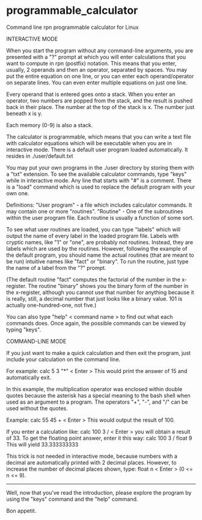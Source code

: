 programmable_calculator
=======================

Command line rpn programmable calculator for Linux

INTERACTIVE MODE

When you start the program without any command-line arguments, you are presented with 
a "?" prompt at which you will enter calculations that you want to compute in rpn (postfix)
notation. This means that you enter, usually, 2 operands and then an operator, separated 
by spaces. You may put the entire equation on one line, or you can enter each operand/operator 
on separate lines. You can even enter multiple equations on just one line.

Every operand that is entered goes onto a stack. When you enter an operator, two numbers
are popped from the stack, and the result is pushed back in their place. The number at the 
top of the stack is x. The number just beneath x is y.

Each memory (0-9) is also a stack.

The calculator is programmable, which means that you can write a text file with calculator
equations which will be executable when you are in interactive mode. There is a default user
program loaded automatically. It resides in ./user/default.txt

You may put your own programs in the ./user directory by storing them with a "txt" extension.
To see the available calculator commands, type "keys" while in interactive mode. Any line
that starts with "#" is a comment. There is a "load" command which is used to replace the
default program with your own one.

Definitions:
"User program" - a file which includes calculator commands. It may contain one or more "routines".
"Routine" - One of the subroutines within the user program file. Each routine is usually
a function of some sort.

To see what user routines are loaded, you can type "labels" which will output the name of 
every label in the loaded program file. Labels with cryptic names, like "1" or "one", are
probably not routines. Instead, they are labels which are used by the routines. However, 
following the example of the default program, you should name the actual routines (that are 
meant to be run) intuitive names like "fact" or "binary". To run the routine, just type the 
name of a label from the "?" prompt.

(The default routine "fact" computes the factorial of the number in the x-register. The
routine "binary" shows you the binary form of the number in the x-register, although you
cannot use that number for anything because it is really, still, a decimal number that just
looks like a binary value. 101 is actually one-hundred-one, not five.)

You can also type "help" < command name > to find out what each commands does. Once again,
the possible commands can be viewed by typing "keys".

COMMAND-LINE MODE

If you just want to make a quick calculation and then exit the program, just include your
calculation on the command line.

For example: calc 5 3 "*" < Enter >
This would print the answer of 15 and automatically exit.

In this example, the multiplication operator was enclosed within double quotes because the
asterisk has a special meaning to the bash shell when used as an argument to a program.
The operators "+", "-", and "/" can be used without the quotes.

Example: calc 55 45 + < Enter >
This would output the result of 100.

If you enter a calculation like: calc 100 3 / < Enter >
you will obtain a result of 33. To get the floating point answer, enter it 
this way: calc 100 3 / float 9
This will yield 33.333333333

This trick is not needed in interactive mode, because numbers with a decimal
are automatically printed with 2 decimal places. However, to increase the number
of decimal places shown, type: float n < Enter > (0 <= n <= 9).

---

Well, now that you've read the introduction, please explore the program by using the 
"keys" command and the "help" command.

Bon appetit.
